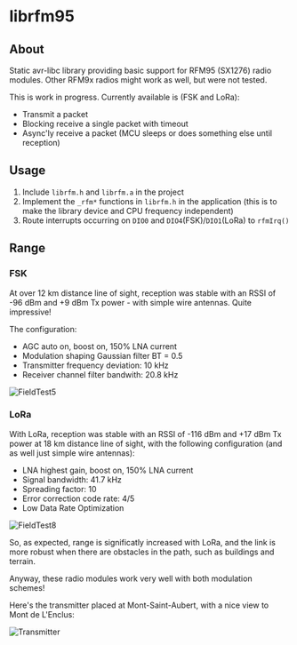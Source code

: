 # librfm95

## About

Static avr-libc library providing basic support for RFM95 (SX1276) radio modules.
Other RFM9x radios might work as well, but were not tested.  

This is work in progress. Currently available is (FSK and LoRa):

- Transmit a packet
- Blocking receive a single packet with timeout
- Async'ly receive a packet (MCU sleeps or does something else until reception) 

## Usage

1. Include `librfm.h` and `librfm.a` in the project
2. Implement the `_rfm*` functions in `librfm.h` in the application
(this is to make the library device and CPU frequency independent)
3. Route interrupts occurring on `DIO0` and `DIO4`(FSK)/`DIO1`(LoRa) to `rfmIrq()`

## Range

### FSK

At over 12 km distance line of sight, reception was stable with an RSSI of -96 dBm 
and +9 dBm Tx power - with simple wire antennas. Quite impressive!

The configuration:

- AGC auto on, boost on, 150% LNA current
- Modulation shaping Gaussian filter BT = 0.5
- Transmitter frequency deviation: 10 kHz
- Receiver channel filter bandwith: 20.8 kHz

![FieldTest5](https://github.com/user-attachments/assets/765a2461-4184-4c2f-b034-b31db0d643b4)

### LoRa

With LoRa, reception was stable with an RSSI of -116 dBm and +17 dBm Tx power at 
18 km distance line of sight, with the following configuration (and as well just 
simple wire antennas):

- LNA highest gain, boost on, 150% LNA current
- Signal bandwidth: 41.7 kHz
- Spreading factor: 10
- Error correction code rate: 4/5
- Low Data Rate Optimization

![FieldTest8](https://github.com/user-attachments/assets/6570100d-76c0-4678-ac04-e4bbb1f21067)

So, as expected, range is significatly increased with LoRa, and the link is more robust 
when there are obstacles in the path, such as buildings and terrain.  

Anyway, these radio modules work very well with both modulation schemes!  

Here's the transmitter placed at Mont-Saint-Aubert, with a nice view to Mont de L'Enclus:

![Transmitter](https://github.com/user-attachments/assets/5ef7898a-f510-4f30-ab93-302a0ff44af7)

